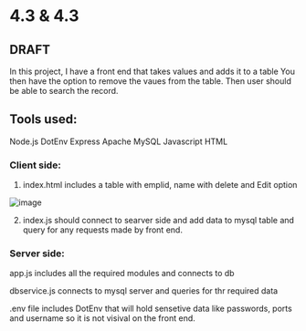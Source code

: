 # 4.3 & 4.3 
## DRAFT
In this project, I have a front end that takes values and adds it to a table 
You then have the option to remove the vaues from the table. Then user should be able to search the record. 

## Tools used:
Node.js
DotEnv
Express
Apache 
MySQL
Javascript
HTML

### Client side: 

1. index.html includes a table with emplid, name with delete and Edit option 

![image](https://user-images.githubusercontent.com/77127829/128425784-8c186bd7-de0f-43a2-bfad-77138d91d4a4.png)



2. index.js should connect to searver side and add data to mysql table and query for any requests made by front end. 

### Server side:

app.js includes all the required modules and connects to db

dbservice.js connects to mysql server and queries for thr required data 

.env file includes DotEnv that will hold sensetive data like passwords, ports and username so it is not visival on the front end. 
